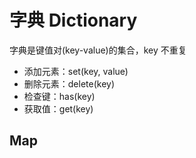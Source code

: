 # 字典 Dictionary

字典是键值对(key-value)的集合，key 不重复

- 添加元素：set(key, value)
- 删除元素：delete(key)
- 检查键：has(key)
- 获取值：get(key)

## Map
